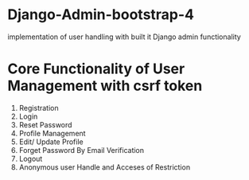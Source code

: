 # Django-Admin-bootstrap-4
 implementation of user handling  with built it Django admin functionality 
 
# Core Functionality of User Management with csrf token
 1. Registration
 2. Login
 3. Reset Password
 4. Profile Management
 5. Edit/ Update Profile
 6. Forget Password By Email Verification
 7. Logout
 8. Anonymous user Handle and Acceses of Restriction
 
